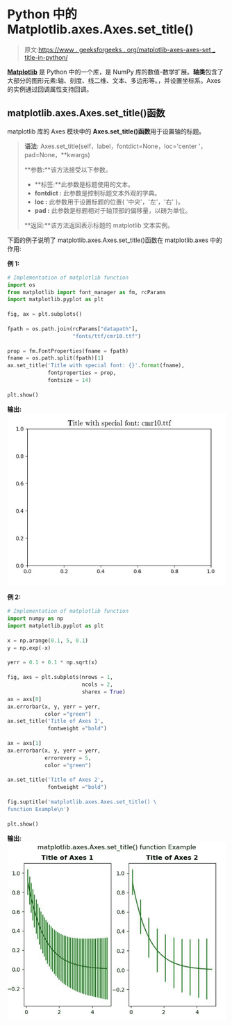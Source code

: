 # Python 中的 Matplotlib.axes.Axes.set_title()

> 原文:[https://www . geeksforgeeks . org/matplotlib-axes-axes-set _ title-in-python/](https://www.geeksforgeeks.org/matplotlib-axes-axes-set_title-in-python/)

**[Matplotlib](https://www.geeksforgeeks.org/python-introduction-matplotlib/)** 是 Python 中的一个库，是 NumPy 库的数值-数学扩展。**轴类**包含了大部分的图形元素:轴、刻度、线二维、文本、多边形等。，并设置坐标系。Axes 的实例通过回调属性支持回调。

## matplotlib.axes.Axes.set_title()函数

matplotlib 库的 Axes 模块中的 **Axes.set_title()函数**用于设置轴的标题。

> **语法:** Axes.set_title(self，label，fontdict=None，loc='center '，pad=None，**kwargs)
> 
> **参数:**该方法接受以下参数。
> 
> *   **标签:**此参数是标题使用的文本。
> *   **fontdict :** 此参数是控制标题文本外观的字典。
> *   **loc :** 此参数用于设置标题的位置{ '中央'，'左'，'右' }。
> *   **pad :** 此参数是标题相对于轴顶部的偏移量，以磅为单位。
> 
> **返回:**该方法返回表示标题的 matplotlib 文本实例。

下面的例子说明了 matplotlib.axes.Axes.set_title()函数在 matplotlib.axes 中的作用:

**例 1:**

```py
# Implementation of matplotlib function
import os
from matplotlib import font_manager as fm, rcParams
import matplotlib.pyplot as plt

fig, ax = plt.subplots()

fpath = os.path.join(rcParams["datapath"], 
                     "fonts/ttf/cmr10.ttf")

prop = fm.FontProperties(fname = fpath)
fname = os.path.split(fpath)[1]
ax.set_title('Title with special font: {}'.format(fname),
             fontproperties = prop, 
             fontsize = 14)

plt.show()
```

**输出:**
![](img/907080563f61b39be3aeb7b56c54de16.png)

**例 2:**

```py
# Implementation of matplotlib function
import numpy as np
import matplotlib.pyplot as plt

x = np.arange(0.1, 5, 0.1)
y = np.exp(-x)

yerr = 0.1 + 0.1 * np.sqrt(x)

fig, axs = plt.subplots(nrows = 1,
                        ncols = 2, 
                        sharex = True)
ax = axs[0]
ax.errorbar(x, y, yerr = yerr, 
            color ="green")
ax.set_title('Title of Axes 1', 
             fontweight ="bold")

ax = axs[1]
ax.errorbar(x, y, yerr = yerr,
            errorevery = 5, 
            color ="green")

ax.set_title('Title of Axes 2',
             fontweight ="bold")

fig.suptitle('matplotlib.axes.Axes.set_title() \
function Example\n')

plt.show()
```

**输出:**
![](img/16ab04646a6f1ee324f34c21c995d932.png)